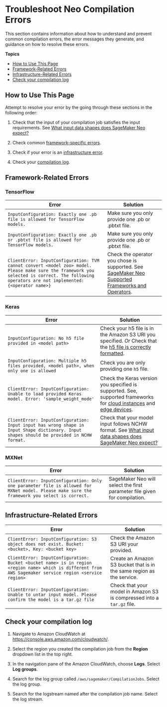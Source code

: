 # Troubleshoot Neo Compilation Errors<a name="neo-troubleshooting-compilation"></a>

This section contains information about how to understand and prevent common compilation errors, the error messages they generate, and guidance on how to resolve these errors\. 

**Topics**
+ [How to Use This Page](#neo-troubleshooting-compilation-how-to-use)
+ [Framework\-Related Errors](#neo-troubleshooting-compilation-framework-related-errors)
+ [Infrastructure\-Related Errors](#neo-troubleshooting-compilation-infrastructure-errors)
+ [Check your compilation log](#neo-troubleshooting-compilation-logs)

## How to Use This Page<a name="neo-troubleshooting-compilation-how-to-use"></a>

Attempt to resolve your error by the going through these sections in the following order:

1. Check that the input of your compilation job satisfies the input requirements\. See [What input data shapes does SageMaker Neo expect?](neo-compilation-preparing-model.md#neo-job-compilation-expected-inputs)

1.  Check common [framework\-specific errors](https://docs.aws.amazon.com/sagemaker/latest/dg/neo-troubleshooting-compilation.html#neo-troubleshooting-compilation-framework-related-errors)\. 

1.  Check if your error is an [infrastructure error](https://docs.aws.amazon.com/sagemaker/latest/dg/neo-troubleshooting-compilation.html#neo-troubleshooting-compilation-infrastructure-errors)\. 

1. Check your [compilation log](https://docs.aws.amazon.com/sagemaker/latest/dg/neo-troubleshooting-compilation.html#neo-troubleshooting-compilation-logs)\.

## Framework\-Related Errors<a name="neo-troubleshooting-compilation-framework-related-errors"></a>

### TensorFlow<a name="neo-troubleshooting-compilation-framework-related-errors-tensorflow"></a>


| Error | Solution | 
| --- | --- | 
|   `InputConfiguration: Exactly one .pb file is allowed for TensorFlow models.`   |  Make sure you only provide one \.pb or \.pbtxt file\.  | 
|  `InputConfiguration: Exactly one .pb or .pbtxt file is allowed for TensorFlow models.`  |  Make sure you only provide one \.pb or \.pbtxt file\.  | 
|   ` ClientError: InputConfiguration: TVM cannot convert <model zoo> model. Please make sure the framework you selected is correct. The following operators are not implemented: {<operator name>} `   |   Check the operator you chose is supported\. See [SageMaker Neo Supported Frameworks and Operators](http://aws.amazon.com/releasenotes/sagemaker-neo-supported-frameworks-and-operators/)\.   | 

### Keras<a name="neo-troubleshooting-compilation-framework-related-errors-keras"></a>


| Error | Solution | 
| --- | --- | 
|   `InputConfiguration: No h5 file provided in <model path>`   |   Check your h5 file is in the Amazon S3 URI you specified\.  *Or* Check that the [h5 file is correctly formatted](https://www.tensorflow.org/guide/keras/save_and_serialize#keras_h5_format)\.   | 
|   `InputConfiguration: Multiple h5 files provided, <model path>, when only one is allowed`   |  Check you are only providing one `h5` file\.  | 
|   `ClientError: InputConfiguration: Unable to load provided Keras model. Error: 'sample_weight_mode'`   |  Check the Keras version you specified is supported\. See, supported frameworks for [cloud instances](https://docs.aws.amazon.com/sagemaker/latest/dg/neo-supported-cloud.html) and [edge devices](https://docs.aws.amazon.com/sagemaker/latest/dg/neo-supported-devices-edge.html)\.   | 
|   `ClientError: InputConfiguration: Input input has wrong shape in Input Shape dictionary. Input shapes should be provided in NCHW format. `   |   Check that your model input follows NCHW format\. See [What input data shapes does SageMaker Neo expect?](https://docs.aws.amazon.com/sagemaker/latest/dg/neo-job-compilation.html#neo-job-compilation-expected-inputs)   | 

### MXNet<a name="neo-troubleshooting-compilation-framework-related-errors-mxnet"></a>


| Error | Solution | 
| --- | --- | 
|   `ClientError: InputConfiguration: Only one parameter file is allowed for MXNet model. Please make sure the framework you select is correct.`   |   SageMaker Neo will select the first parameter file given for compilation\.   | 

## Infrastructure\-Related Errors<a name="neo-troubleshooting-compilation-infrastructure-errors"></a>


| Error | Solution | 
| --- | --- | 
|   `ClientError: InputConfiguration: S3 object does not exist. Bucket: <bucket>, Key: <bucket key>`   |  Check the Amazon S3 URI your provided\.  | 
|   ` ClientError: InputConfiguration: Bucket <bucket name> is in region <region name> which is different from AWS Sagemaker service region <service region> `   |   Create an Amazon S3 bucket that is in the same region as the service\.   | 
|   ` ClientError: InputConfiguration: Unable to untar input model. Please confirm the model is a tar.gz file `   |   Check that your model in Amazon S3 is compressed into a `tar.gz` file\.   | 

## Check your compilation log<a name="neo-troubleshooting-compilation-logs"></a>

1. Navigate to Amazon CloudWatch at [https://console\.aws\.amazon\.com/cloudwatch/](https://console.aws.amazon.com/cloudwatch/)\.

1. Select the region you created the compilation job from the **Region** dropdown list in the top right\.

1. In the navigation pane of the Amazon CloudWatch, choose **Logs**\. Select **Log groups**\.

1. Search for the log group called `/aws/sagemaker/CompilationJobs`\. Select the log group\.

1. Search for the logstream named after the compilation job name\. Select the log stream\.